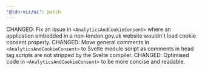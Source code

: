 ```yaml
---
'@ldn-viz/ui': patch
---
```


CHANGED: Fix an issue in `<AnalyticsAndCookieConsent>` where an application embedded in a non-london.gov.uk website wouldn't load cookie consent properly.
CHANGED: Move general comments in `<AnalyticsAndCookieConsent>` to Svelte module script as comments in head tag scripts are not stripped by the Svelte compiler.
CHANGED: Optimised code in `<AnalyticsAndCookieConsent>` to be more concise and readable.

